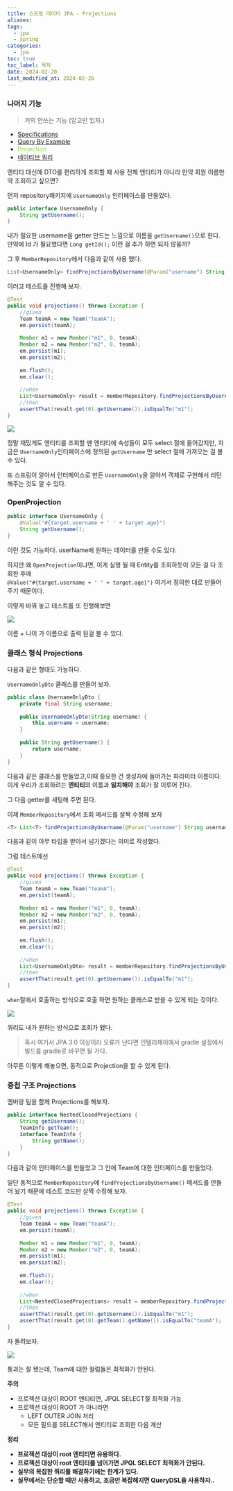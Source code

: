 ```yaml
---
title: 스프링 데이터 JPA - Projections
aliases: 
tags:
  - jpa
  - spring
categories:
  - jpa
toc: true
toc_label: 목차
date: 2024-02-20
last_modified_at: 2024-02-20
---
```

### 나머지 기능
> 거의 안쓰는 기능 (알고만 있자.)
- [Specifications](https://iamminseongkim.github.io/jpa/%EC%8A%A4%ED%94%84%EB%A7%81-%EB%8D%B0%EC%9D%B4%ED%84%B0-JPA-Specifications-(%EB%AA%85%EC%84%B8)/)
- [Query By Example](https://iamminseongkim.github.io/jpa/%EC%8A%A4%ED%94%84%EB%A7%81-%EB%8D%B0%EC%9D%B4%ED%84%B0-JPA-Query-By-Example/)
- <font color="#92d050">Projection</font>
- [네이티브 쿼리]()

엔티티 대신에 DTO를 편리하게 조회할 때 사용
전체 엔티티가 아니라 만약 회원 이름만 딱 조회하고 싶으면?

먼저 repository패키지에 `UsernameOnly` 인터페이스를 만들었다.
```java
public interface UsernameOnly {  
    String getUsername();  
}
```
내가 필요한 username을 getter 만드는 느낌으로 이름을 `getUsername()`으로 한다. 만약에 Id 가 필요했다면 `Long getId();` 이런 걸 추가 하면 되지 않을까?


그 후 `MemberRepository`에서 다음과 같이 사용 했다.
```java
List<UsernameOnly> findProjectionsByUsername(@Param("username") String username);
```

이러고 테스트를 진행해 보자.

```java
@Test  
public void projections() throws Exception {  
    //given  
    Team teamA = new Team("teamA");  
    em.persist(teamA);  
  
    Member m1 = new Member("m1", 0, teamA);  
    Member m2 = new Member("m2", 0, teamA);  
    em.persist(m1);  
    em.persist(m2);  
  
    em.flush();  
    em.clear();  
  
    //when  
    List<UsernameOnly> result = memberRepository.findProjectionsByUsername("m1");  
    //then  
    assertThat(result.get(0).getUsername()).isEqualTo("m1");  
}
```

![](https://i.imgur.com/AijKzxr.png)

정말 재밌게도 엔티티를 조회할 땐 엔티티에 속성들이 모두 select 절에 들어갔지만, 지금은 `UsernameOnly`인터페이스에 정의된 `getUsername` 만 select 절에 가져오는 걸 볼 수 있다. 

또 스프링이 알아서 인터페이스로 만든 `UsernameOnly`을 알아서 객체로 구현해서 리턴 해주는 것도 알 수 있다.

### OpenProjection

```java
public interface UsernameOnly {  
    @Value("#{target.username + ' ' + target.age}")  
    String getUsername();  
}
```

이런 것도 가능하다. userName에 원하는 데이터를 만들 수도 있다.

하지만 왜 `OpenProjection`이냐면, 이게 실행 될 때 Entity를 조회하듯이 모든 걸 다 조회한 후에  
`@Value("#{target.username + ' ' + target.age}")` 여기서 정의한 대로 만들어 주기 때문이다.

이렇게 바꿔 놓고 테스트를 또 진행해보면

![](https://i.imgur.com/seukmI9.png)

이름 + 나이 가 이름으로 출력 된걸 볼 수 있다.

### 클래스 형식 Projections

다음과 같은 형태도 가능하다.

`UsernameOnlyDto` 클래스를 만들어 보자.

```java
public class UsernameOnlyDto {  
    private final String username;  
  
    public UsernameOnlyDto(String username) {  
        this.username = username;  
    }  
  
    public String getUsername() {  
        return username;  
    }  
}
```
다음과 같은 클래스를 만들었고,이때 중요한 건 생성자에 들어가는 파라미터 이름이다. 
이게 우리가 조회하려는 **엔티티**의 이름과 **일치해야** 조회가 잘 이루어 진다.

그 다음 getter를 세팅해 주면 된다.

이제 `MemberRepository`에서 조회 메서드를  살짝 수정해 보자

```java
<T> List<T> findProjectionsByUsername(@Param("username") String username, Class<T> type);
```
다음과 같이 아무 타입을 받아서 넘기겠다는 의미로 작성했다.

그럼 테스트에선

```java
@Test  
public void projections() throws Exception {  
    //given  
    Team teamA = new Team("teamA");  
    em.persist(teamA);  
  
    Member m1 = new Member("m1", 0, teamA);  
    Member m2 = new Member("m2", 0, teamA);  
    em.persist(m1);  
    em.persist(m2);  
  
    em.flush();  
    em.clear();  
  
    //when  
    List<UsernameOnlyDto> result = memberRepository.findProjectionsByUsername("m1", UsernameOnlyDto.class);  
    //then  
    assertThat(result.get(0).getUsername()).isEqualTo("m1");  
}
```
`when`절에서 호출하는 방식으로 호출 하면 원하는 클래스로 받을 수 있게 되는 것이다.

![](https://i.imgur.com/j4ZNpr2.png)

쿼리도 내가 원하는 방식으로 조회가 됐다. 
>혹시 여기서 JPA 3.0 이상이라 오류가 난다면 인텔리제이에서 gradle 설정에서 빌드를 gradle로 바꾸면 될 거다.

아무튼 이렇게 해놓으면, 동적으로 Projection을 할 수 있게 된다.

### 중첩 구조 Projections

멤버랑 팀을 함께 Projections를 해보자.


```java
public interface NestedClosedProjections {  
    String getUsername();  
    TeamInfo getTeam();  
    interface TeamInfo {  
        String getName();  
    }  
}
```
다음과 같이 인터페이스를 만들었고 그 안에 Team에 대한 인터페이스를 만들었다.

일단 동적으로 `MemberRepository`에 `findProjectionsByUsername()` 메서드를 만들어 놨기 때문에 
테스트 코드만 살짝 수정해 보자.

```java
@Test  
public void projections() throws Exception {  
    //given  
    Team teamA = new Team("teamA");  
    em.persist(teamA);  
  
    Member m1 = new Member("m1", 0, teamA);  
    Member m2 = new Member("m2", 0, teamA);  
    em.persist(m1);  
    em.persist(m2);  
  
    em.flush();  
    em.clear();  
  
    //when  
    List<NestedClosedProjections> result = memberRepository.findProjectionsByUsername("m1", NestedClosedProjections.class);  
    //then  
    assertThat(result.get(0).getUsername()).isEqualTo("m1");  
    assertThat(result.get(0).getTeam().getName()).isEqualTo("teamA");  
}
```

자 돌려보자.

![](https://i.imgur.com/bNhId3j.png)

통과는 잘 됐는데, Team에 대한 컬럼들은 최적화가 안된다.

**주의**
- 프로젝션 대상이 ROOT 엔티티면, JPQL SELECT절 최적화 가능
- 프로젝션 대상이 ROOT 가 아니라면
	- LEFT OUTER JOIN 처리
	- 모든 필드를 SELECT해서 엔티티로 조회한 다음 계산

**정리**
- **프로젝션 대상이 root 엔티티면 유용하다.**
- **프로젝션 대상이 root 엔티티를 넘어가면 JPQL SELECT 최적화가 안된다.**
- **실무의 복잡한 쿼리를 해결하기에는 한계가 있다.**
- **실무에서는 단순할 때만 사용하고, 조금만 복잡해지면 QueryDSL을 사용하자..**